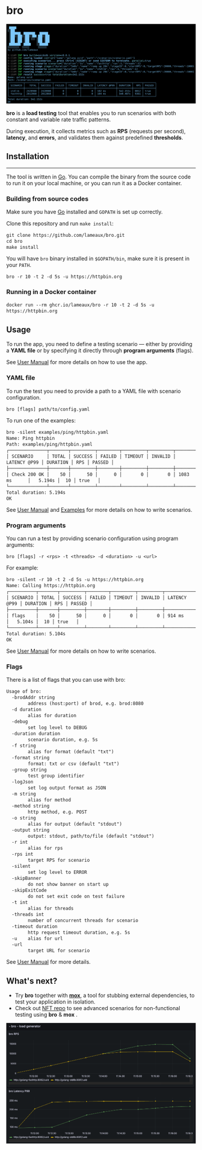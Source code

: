 # bro

![Screenshot](.github/images/bro1.png)

**bro** is a **load testing** tool that enables you to run scenarios with both constant and variable rate traffic patterns.

During execution, it collects metrics such as **RPS** (requests per second), **latency**, and **errors**, and validates them against predefined **thresholds**. 

## Installation
****
The tool is written in [Go](https://github.com/golang/go).
You can compile the binary from the source code to run it on your local machine, or you can run it as a Docker container.

### Building from source codes

Make sure you have [Go](https://go.dev/doc/install) installed and `GOPATH` is set up correctly.

Clone this repository and run `make install`:

```shell
git clone https://github.com/lameaux/bro.git
cd bro
make install
```

You will have `bro` binary installed in `$GOPATH/bin`, make sure it is present in your `PATH`. 

```shell
bro -r 10 -t 2 -d 5s -u https://httpbin.org
```


### Running in a Docker container

```shell
docker run --rm ghcr.io/lameaux/bro -r 10 -t 2 -d 5s -u https://httpbin.org
```

## Usage

To run the app, you need to define a testing scenario — either by providing a **YAML file** or by specifying it directly through **program arguments** (flags).

See [User Manual](docs/user-manual.md) for more details on how to use the app.

### YAML file
To run the test you need to provide a path to a YAML file with scenario configuration.

```shell
bro [flags] path/to/config.yaml
```

To run one of the examples:

```shell
bro -silent examples/ping/httpbin.yaml
Name: Ping httpbin
Path: examples/ping/httpbin.yaml
┌──────────────┬───────┬─────────┬────────┬─────────┬─────────┬──────────────┬──────────┬─────┬────────┐
│ SCENARIO     │ TOTAL │ SUCCESS │ FAILED │ TIMEOUT │ INVALID │ LATENCY @P99 │ DURATION │ RPS │ PASSED │
├──────────────┼───────┼─────────┼────────┼─────────┼─────────┼──────────────┼──────────┼─────┼────────┤
│ Check 200 OK │    50 │      50 │      0 │       0 │       0 │ 1083 ms      │   5.194s │  10 │ true   │
└──────────────┴───────┴─────────┴────────┴─────────┴─────────┴──────────────┴──────────┴─────┴────────┘
Total duration: 5.194s
OK
```

See [User Manual](docs/user-manual.md) and [Examples](./examples/README.md) for more details on how to write scenarios.

### Program arguments

You can run a test by providing scenario configuration using program arguments:

```shell
bro [flags] -r <rps> -t <threads> -d <duration> -u <url>
```

For example:

```shell
bro -silent -r 10 -t 2 -d 5s -u https://httpbin.org
Name: Calling https://httpbin.org
┌──────────┬───────┬─────────┬────────┬─────────┬─────────┬──────────────┬──────────┬─────┬────────┐
│ SCENARIO │ TOTAL │ SUCCESS │ FAILED │ TIMEOUT │ INVALID │ LATENCY @P99 │ DURATION │ RPS │ PASSED │
├──────────┼───────┼─────────┼────────┼─────────┼─────────┼──────────────┼──────────┼─────┼────────┤
│ flags    │    50 │      50 │      0 │       0 │       0 │ 914 ms       │   5.104s │  10 │ true   │
└──────────┴───────┴─────────┴────────┴─────────┴─────────┴──────────────┴──────────┴─────┴────────┘
Total duration: 5.104s
OK
```

See [User Manual](docs/user-manual.md) for more details on how to write scenarios.

### Flags

There is a list of flags that you can use with bro:

```
Usage of bro:
  -brodAddr string
        address (host:port) of brod, e.g. brod:8080
  -d duration
        alias for duration
  -debug
        set log level to DEBUG
  -duration duration
        scenario duration, e.g. 5s
  -f string
        alias for format (default "txt")
  -format string
        format: txt or csv (default "txt")
  -group string
        test group identifier
  -logJson
        set log output format as JSON
  -m string
        alias for method
  -method string
        http method, e.g. POST
  -o string
        alias for output (default "stdout")
  -output string
        output: stdout, path/to/file (default "stdout")
  -r int
        alias for rps
  -rps int
        target RPS for scenario
  -silent
        set log level to ERROR
  -skipBanner
        do not show banner on start up
  -skipExitCode
        do not set exit code on test failure
  -t int
        alias for threads
  -threads int
        number of concurrent threads for scenario
  -timeout duration
        http request timeout duration, e.g. 5s
  -u    alias for url
  -url
        target URL for scenario
```

See [User Manual](docs/user-manual.md) for more details.

## What's next?

- Try **bro** together with **[mox](https://github.com/lameaux/mox)**, a tool for stubbing external dependencies, to test your application in isolation.
- Check out [NFT repo](https://github.com/lameaux/nft) to see advanced scenarios for non-functional testing using **bro** & **mox** .

![Screenshot](.github/images/bro2.png)



